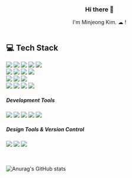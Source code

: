 <div align=center>
  <h3>Hi there 👋 </h3>
I'm Minjeong Kim. ☁ !
<br><br>
</div>


## 💻 Tech Stack

<div> 
  <img src="https://img.shields.io/badge/html5-E34F26?style=flat-square&logo=html5&logoColor=white">
  <img src="https://img.shields.io/badge/css-1572B6?style=flat-square&logo=css3&logoColor=white">
    <img src="https://img.shields.io/badge/SASS-hotpink.svg?style=flat-square&logo=SASS&logoColor=white">
      <img src="https://img.shields.io/badge/styled--components-DB7093?style=flat-square&logo=styled-components&logoColor=white">
        <img src="https://img.shields.io/badge/emotion-DB7093?style=flat-square&logo=emotion&logoColor=white">
  <br />

  <img src="https://img.shields.io/badge/javascript-F7DF1E?style=flat-square&logo=javascript&logoColor=black">
  <img src="https://img.shields.io/badge/typescript-3178C6?style=flat-square&logo=typescript&logoColor=black">
  <img src="https://img.shields.io/badge/react-61DAFB?style=flat-square&logo=react&logoColor=black">
    <img src="https://img.shields.io/badge/next.js-000000?style=flat-square&logo=next.js&logoColor=white"> 
  <br />
      <img src="https://img.shields.io/badge/-React%20Query-FF4154?style=flat-square&logo=react%20query&logoColor=white">
  <img src="https://img.shields.io/badge/redux-%23593d88.svg?style=flat-square&logo=redux&logoColor=white">
    <img src="https://img.shields.io/badge/zustand-82612C.svg?style=flat-square&logo=zustand&logoColor=white">

  <br />
  <img src="https://img.shields.io/badge/c++-00599C?style=flat-square&logo=c%2B%2B&logoColor=white">
  <img src="https://img.shields.io/badge/python-3776AB?style=flat-square&logo=python&logoColor=white">
  <img src="https://img.shields.io/badge/django-092E20?style=flat-square&logo=django&logoColor=white">
    <img src="https://img.shields.io/badge/mysql-4479A1?style=flat-square&logo=mysql&logoColor=white">
  <br>

  <h5>Development Tools</h5>
    <img src="https://img.shields.io/badge/Visual%20Studio%20Code-0078d7.svg?style=flat-square&logo=visual-studio-code&logoColor=white">    
    <img src="https://img.shields.io/badge/Visual%20Studio-5C2D91.svg?style=flat-square&logo=visual-studio&logoColor=white">    
    <img src="https://img.shields.io/badge/webstorm-143?style=flat-square&logo=webstorm&logoColor=white&color=black">  
        <img src="https://img.shields.io/badge/pycharm-143?style=flat-square&logo=pycharm&logoColor=black&color=black&labelColor=green">
                <img src="https://img.shields.io/badge/postman-E34F26?style=flat-square&logo=postman&logoColor=white">

  <br>

  <h5>Design Tools & Version Control</h5>
    <img src="https://img.shields.io/badge/figma-%23F24E1E.svg?style=flat-square&logo=figma&logoColor=white">
        <img src="https://img.shields.io/badge/Framer-black?style=flat-square&logo=framer&logoColor=blue">
  <img src="https://img.shields.io/badge/github-181717?style=flat-square&logo=github&logoColor=white">

  <br>
  
</div>
<br><br>


![Anurag's GitHub stats](https://github-readme-stats.vercel.app/api?username=minjeoong&show_icons=true&theme=radical)
  
